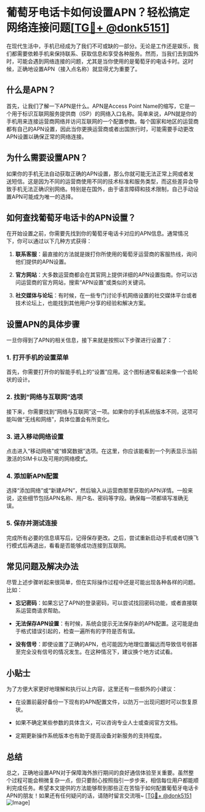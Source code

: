 # 葡萄牙电话卡如何设置APN？轻松搞定网络连接问题[[TG💪+ @donk5151](https://t.me/s/donk5151)]

在现代生活中，手机已经成为了我们不可或缺的一部分。无论是工作还是娱乐，我们都需要依赖手机来保持联系、获取信息和享受各种服务。然而，当我们去到国外时，可能会遇到网络连接的问题，尤其是当你使用的是葡萄牙的电话卡时。这时候，正确地设置APN（接入点名称）就显得尤为重要了。

## 什么是APN？

首先，让我们了解一下APN是什么。APN是Access Point Name的缩写，它是一个用于标识互联网服务提供商（ISP）的网络入口名称。简单来说，APN就是你的手机用来连接运营商网络并访问互联网的一个配置参数。每个国家和地区的运营商都有自己的APN设置，因此当你更换运营商或者出国旅行时，可能需要手动更改APN设置以确保正常的网络连接。

## 为什么需要设置APN？

如果你的手机无法自动获取正确的APN设置，那么你就可能无法正常上网或者发送短信。这是因为不同的运营商使用不同的技术标准和服务类型，而这些差异会导致手机无法正确识别网络。特别是在国外，由于语言障碍和技术限制，自己手动设置APN可能成为唯一的选择。

## 如何查找葡萄牙电话卡的APN设置？

在开始设置之前，你需要先找到你的葡萄牙电话卡对应的APN信息。通常情况下，你可以通过以下几种方式获得：

1. **联系客服**：最直接的方法就是拨打你所使用的葡萄牙运营商的客服热线，询问他们提供的APN设置。
   
2. **官方网站**：大多数运营商都会在其官网上提供详细的APN设置指南。你可以访问运营商的官方网站，搜索“APN设置”或类似的关键词。

3. **社交媒体与论坛**：有时候，在一些专门讨论手机网络设置的社交媒体平台或者技术论坛上，也能找到其他用户分享的经验和解决方案。

## 设置APN的具体步骤

一旦你得到了APN的相关信息，接下来就是按照以下步骤进行设置了：

### 1. 打开手机的设置菜单

首先，你需要打开你的智能手机上的“设置”应用。这个图标通常看起来像一个齿轮状的设计。

### 2. 找到“网络与互联网”选项

接下来，你需要找到“网络与互联网”这一项。如果你的手机系统版本不同，这项可能叫做“无线和网络”，具体位置会有所变化。

### 3. 进入移动网络设置

点击进入“移动网络”或“蜂窝数据”选项。在这里，你应该能看到一个列表显示当前激活的SIM卡以及可用的网络模式。

### 4. 添加新APN配置

选择“添加网络”或“新建APN”，然后输入从运营商那里获取的APN详情。一般来说，这些细节包括APN名称、用户名、密码等字段。确保每一项都填写准确无误。

### 5. 保存并测试连接

完成所有必要的信息填写后，记得保存更改。之后，尝试重新启动手机或者切换飞行模式后再退出，看看是否能够成功连接到互联网。

## 常见问题及解决办法

尽管上述步骤听起来很简单，但在实际操作过程中还是可能出现各种各样的问题。比如：

- **忘记密码**：如果忘记了APN的登录密码，可以尝试找回密码功能，或者直接联系运营商请求帮助。
  
- **无法保存APN设置**：有时候，系统会提示无法保存新的APN配置。这可能是由于格式错误引起的，检查一遍所有的字符是否有误。

- **没有信号**：即使设置了正确的APN，也可能因为地理位置偏远而导致信号弱甚至完全没有信号的情况发生。在这种情况下，建议换个地方试试看。

## 小贴士

为了方便大家更好地理解和执行以上内容，这里还有一些额外的小建议：

- 在设置前最好备份一下现有的APN配置文件，以防万一出现问题时可以恢复原状。
  
- 如果不确定某些参数的具体含义，可以咨询专业人士或查阅官方文档。
  
- 定期更新操作系统版本也有助于提高设备对新服务的支持程度。

## 总结

总之，正确地设置APN对于保障海外旅行期间的良好通信体验至关重要。虽然整个过程可能会稍微复杂一点，但只要耐心按照指引一步步来，相信每位用户都能顺利完成任务。希望本文提供的方法能够帮到那些正在苦恼于如何配置葡萄牙电话卡APN的朋友！如果还有任何疑问的话，请随时留言交流哦~ [[TG💪+ @donk5151](https://t.me/s/donk5151) ![Image](https://i.postimg.cc/rwNCRYN7/Snipaste-2025-04-30-17-27-05.png)]